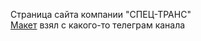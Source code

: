 Страница сайта компании "СПЕЦ-ТРАНС" \
[Макет](https://www.figma.com/file/OOg0hYOtqucVHXdiAnOGLm/%D0%9D%D0%B5%D1%80%D1%83%D0%B4%D0%BD%D1%8B%D0%B5-%D0%BC%D0%B0%D1%82%D0%B5%D1%80%D0%B8%D0%B0%D0%BB%D1%8B?type=design&node-id=0-1) взял с какого-то телеграм канала
